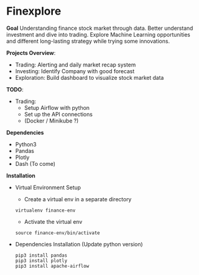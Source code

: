 # Finexplore

**Goal**
Understanding finance stock market through data. Better understand investment and dive into trading. Explore Machine Learning opportunities and different long-lasting strategy while trying some innovations.

**Projects Overview**:
- Trading: Alerting and daily market recap system
- Investing: Identify Company with good forecast
- Exploration: Build dashboard to visualize stock market data

**TODO**:
- Trading:
  - Setup Airflow with python 
  - Set up the API connections
  - (Docker / Minikube ?)

**Dependencies**
- Python3
- Pandas
- Plotly
- Dash (To come)

**Installation**
- Virtual Environment Setup
    - Create a virtual env in a separate directory
    ```
    virtualenv finance-env
    ```

    - Activate the virtual env
    ```
    source finance-env/bin/activate
    ```
    
- Dependencies Installation (Update python version)
    ```
    pip3 install pandas
    pip3 install plotly
    pip3 install apache-airflow
    ```